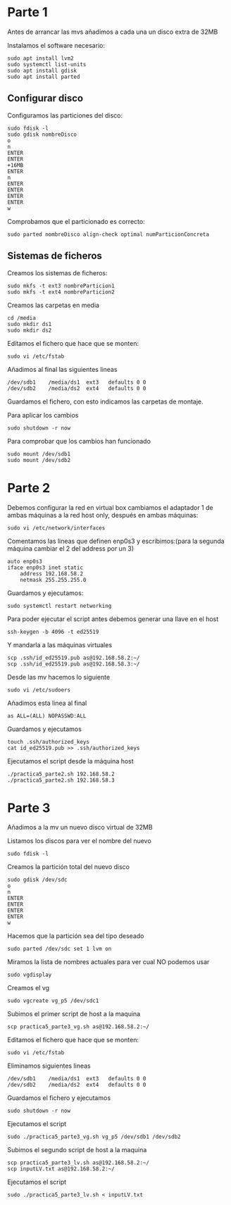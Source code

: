 # Parte 1

Antes de arrancar las mvs añadimos a cada una un disco extra de 32MB

Instalamos el software necesario:

```
sudo apt install lvm2
sudo systemctl list-units
sudo apt install gdisk
sudo apt install parted
```

## Configurar disco

Configuramos las particiones del disco:

```
sudo fdisk -l
sudo gdisk nombreDisco
o
n
ENTER
ENTER
+16MB
ENTER
n
ENTER
ENTER
ENTER
ENTER
w
```

Comprobamos que el particionado es correcto:

```
sudo parted nombreDisco align-check optimal numParticionConcreta
```

## Sistemas de ficheros

Creamos los sistemas de ficheros:

```
sudo mkfs -t ext3 nombreParticion1
sudo mkfs -t ext4 nombreParticion2
```

Creamos las carpetas en media

```
cd /media
sudo mkdir ds1
sudo mkdir ds2
```

Editamos el fichero que hace que se monten:

```
sudo vi /etc/fstab
```

Añadimos al final las siguientes lineas

```
/dev/sdb1    /media/ds1  ext3   defaults 0 0
/dev/sdb2    /media/ds2  ext4   defaults 0 0
```

Guardamos el fichero, con esto indicamos las carpetas de montaje.

Para aplicar los cambios

```
sudo shutdown -r now
```

Para comprobar que los cambios han funcionado

```
sudo mount /dev/sdb1
sudo mount /dev/sdb2
```

# Parte 2

Debemos configurar la red en virtual box cambiamos el adaptador 1 de ambas máquinas a la red host only, después en ambas máquinas:

```
sudo vi /etc/network/interfaces
```

Comentamos las lineas que definen enp0s3 y escribimos:(para la segunda máquina cambiar el 2 del address por un 3)

```
auto enp0s3
iface enp0s3 inet static
    address 192.168.58.2
    netmask 255.255.255.0
```

Guardamos y ejecutamos:

```
sudo systemctl restart networking
```

Para poder ejecutar el script antes debemos generar una llave en el host

```
ssh-keygen -b 4096 -t ed25519
```

Y mandarla a las máquinas virtuales

```
scp .ssh/id_ed25519.pub as@192.168.58.2:~/ 
scp .ssh/id_ed25519.pub as@192.168.58.3:~/
```

Desde las mv hacemos lo siguiente

```
sudo vi /etc/sudoers
```

Añadimos esta linea al final

```
as ALL=(ALL) NOPASSWD:ALL
```

Guardamos y ejecutamos

```
touch .ssh/authorized_keys
cat id_ed25519.pub >> .ssh/authorized_keys
```

Ejecutamos el script desde la máquina host
```
./practica5_parte2.sh 192.168.58.2
./practica5_parte2.sh 192.168.58.3
```
# Parte 3

Añadimos a la mv un nuevo disco virtual de 32MB

Listamos los discos para ver el nombre del nuevo

```
sudo fdisk -l
```

Creamos la partición total del nuevo disco

```
sudo gdisk /dev/sdc
o
n
ENTER
ENTER
ENTER
ENTER
w
```

Hacemos que la partición sea del tipo deseado

```
sudo parted /dev/sdc set 1 lvm on
```

Miramos la lista de nombres actuales para ver cual NO podemos usar

```
sudo vgdisplay
```

Creamos el vg

```
sudo vgcreate vg_p5 /dev/sdc1
```

Subimos el primer script de host a la maquina

```
scp practica5_parte3_vg.sh as@192.168.58.2:~/ 
```

Editamos el fichero que hace que se monten:

```
sudo vi /etc/fstab
```

Eliminamos siguientes lineas

```
/dev/sdb1    /media/ds1  ext3   defaults 0 0
/dev/sdb2    /media/ds2  ext4   defaults 0 0
```

Guardamos el fichero y ejecutamos

```
sudo shutdown -r now
```

Ejecutamos el script

```
sudo ./practica5_parte3_vg.sh vg_p5 /dev/sdb1 /dev/sdb2
```

Subimos el segundo script de host a la maquina

```
scp practica5_parte3_lv.sh as@192.168.58.2:~/ 
scp inputLV.txt as@192.168.58.2:~/ 
```

Ejecutamos el script

```
sudo ./practica5_parte3_lv.sh < inputLV.txt
```